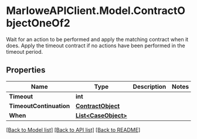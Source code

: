 # MarloweAPIClient.Model.ContractObjectOneOf2
Wait for an action to be performed and apply the matching contract when it does. Apply the timeout contract if no actions have been performed in the timeout period.

## Properties

Name | Type | Description | Notes
------------ | ------------- | ------------- | -------------
**Timeout** | **int** |  | 
**TimeoutContinuation** | [**ContractObject**](ContractObject.md) |  | 
**When** | [**List&lt;CaseObject&gt;**](CaseObject.md) |  | 

[[Back to Model list]](../README.md#documentation-for-models) [[Back to API list]](../README.md#documentation-for-api-endpoints) [[Back to README]](../README.md)

